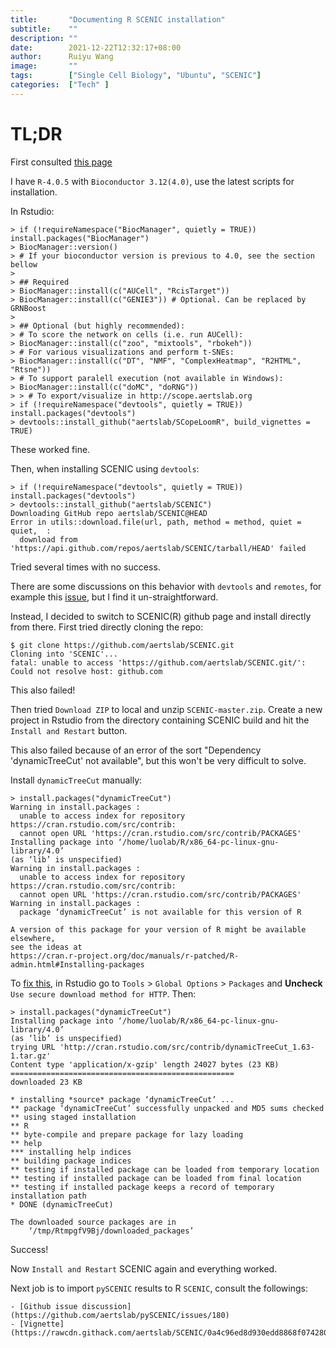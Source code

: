 ```yaml
---
title:       "Documenting R SCENIC installation"
subtitle:    ""
description: ""
date:        2021-12-22T12:32:17+08:00
author:      Ruiyu Wang
image:       ""
tags:        ["Single Cell Biology", "Ubuntu", "SCENIC"]
categories:  ["Tech" ]
---
```


# TL;DR

First consulted [this page](http://htmlpreview.github.io/?https://github.com/aertslab/SCENIC/blob/master/inst/doc/SCENIC_Setup.html)

I have `R-4.0.5` with `Bioconductor 3.12(4.0)`, use the latest scripts for installation.

In Rstudio:
```
> if (!requireNamespace("BiocManager", quietly = TRUE)) install.packages("BiocManager")
> BiocManager::version()
> # If your bioconductor version is previous to 4.0, see the section bellow
> 
> ## Required
> BiocManager::install(c("AUCell", "RcisTarget"))
> BiocManager::install(c("GENIE3")) # Optional. Can be replaced by GRNBoost
> 
> ## Optional (but highly recommended):
> # To score the network on cells (i.e. run AUCell):
> BiocManager::install(c("zoo", "mixtools", "rbokeh"))
> # For various visualizations and perform t-SNEs:
> BiocManager::install(c("DT", "NMF", "ComplexHeatmap", "R2HTML", "Rtsne"))
> # To support paralell execution (not available in Windows):
> BiocManager::install(c("doMC", "doRNG"))
> > # To export/visualize in http://scope.aertslab.org
> if (!requireNamespace("devtools", quietly = TRUE)) install.packages("devtools")
> devtools::install_github("aertslab/SCopeLoomR", build_vignettes = TRUE)
```
These worked fine.

Then, when installing SCENIC using `devtools`:
```
> if (!requireNamespace("devtools", quietly = TRUE)) install.packages("devtools")
> devtools::install_github("aertslab/SCENIC") 
Downloading GitHub repo aertslab/SCENIC@HEAD
Error in utils::download.file(url, path, method = method, quiet = quiet,  : 
  download from 'https://api.github.com/repos/aertslab/SCENIC/tarball/HEAD' failed
```

Tried several times with no success.

There are some discussions on this behavior with `devtools` and `remotes`, for example this [issue](https://github.com/r-lib/remotes/issues/130), but I find it un-straightforward.

Instead, I decided to switch to SCENIC(R) github page and install directly from there. 
First tried directly cloning the repo:
```
$ git clone https://github.com/aertslab/SCENIC.git
Cloning into 'SCENIC'...
fatal: unable to access 'https://github.com/aertslab/SCENIC.git/': Could not resolve host: github.com
```
This also failed!

Then tried `Download ZIP` to local and unzip `SCENIC-master.zip`. Create a new project in Rstudio from the directory containing SCENIC build and hit the `Install and Restart` button. 

This also failed because of an error of the sort "Dependency 'dynamicTreeCut' not available", but this won't be very difficult to solve.

Install `dynamicTreeCut` manually:
```
> install.packages("dynamicTreeCut")
Warning in install.packages :
  unable to access index for repository https://cran.rstudio.com/src/contrib:
  cannot open URL 'https://cran.rstudio.com/src/contrib/PACKAGES'
Installing package into ‘/home/luolab/R/x86_64-pc-linux-gnu-library/4.0’
(as ‘lib’ is unspecified)
Warning in install.packages :
  unable to access index for repository https://cran.rstudio.com/src/contrib:
  cannot open URL 'https://cran.rstudio.com/src/contrib/PACKAGES'
Warning in install.packages :
  package ‘dynamicTreeCut’ is not available for this version of R

A version of this package for your version of R might be available elsewhere,
see the ideas at
https://cran.r-project.org/doc/manuals/r-patched/R-admin.html#Installing-packages
```

To [fix this](https://community.rstudio.com/t/install-packages-unable-to-access-index-for-repository-try-disabling-secure-download-method-for-http/16578), in Rstudio go to `Tools` > `Global Options` > `Packages` and **Uncheck** `Use secure download method for HTTP`. Then:
```
> install.packages("dynamicTreeCut")
Installing package into ‘/home/luolab/R/x86_64-pc-linux-gnu-library/4.0’
(as ‘lib’ is unspecified)
trying URL 'http://cran.rstudio.com/src/contrib/dynamicTreeCut_1.63-1.tar.gz'
Content type 'application/x-gzip' length 24027 bytes (23 KB)
==================================================
downloaded 23 KB

* installing *source* package ‘dynamicTreeCut’ ...
** package ‘dynamicTreeCut’ successfully unpacked and MD5 sums checked
** using staged installation
** R
** byte-compile and prepare package for lazy loading
** help
*** installing help indices
** building package indices
** testing if installed package can be loaded from temporary location
** testing if installed package can be loaded from final location
** testing if installed package keeps a record of temporary installation path
* DONE (dynamicTreeCut)

The downloaded source packages are in
	‘/tmp/RtmpgfV9Bj/downloaded_packages’
```
Success!

Now `Install and Restart` SCENIC again and everything worked.

Next job is to import `pySCENIC` results to R `SCENIC`, consult the followings:

    - [Github issue discussion](https://github.com/aertslab/pySCENIC/issues/180)
    - [Vignette](https://rawcdn.githack.com/aertslab/SCENIC/0a4c96ed8d930edd8868f07428090f9dae264705/inst/doc/importing_pySCENIC.html)

